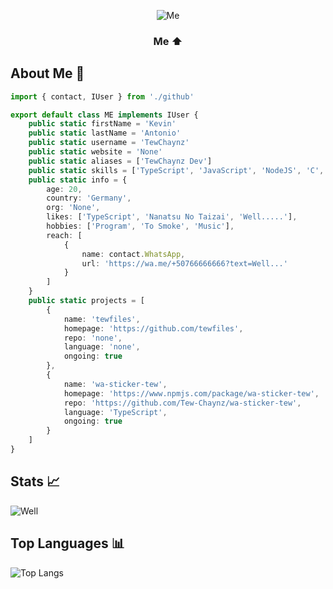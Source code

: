 <div align=center>

![Me](https://i.ibb.co/LQ4DnbP/mamama.jpg)

### Me ⬆
</div>

## About Me 🎋

```TypeScript
import { contact, IUser } from './github'

export default class ME implements IUser {
    public static firstName = 'Kevin'
    public static lastName = 'Antonio'
    public static username = 'TewChaynz'
    public static website = 'None'
    public static aliases = ['TewChaynz Dev']
    public static skills = ['TypeScript', 'JavaScript', 'NodeJS', 'C', 'EJS', 'Express', 'NoSQL']
    public static info = {
        age: 20,
        country: 'Germany',
        org: 'None',
        likes: ['TypeScript', 'Nanatsu No Taizai', 'Well.....'],
        hobbies: ['Program', 'To Smoke', 'Music'],
        reach: [
            {
                name: contact.WhatsApp,
                url: 'https://wa.me/+50766666666?text=Well...'
            }
        ]
    }
    public static projects = [
        {
            name: 'tewfiles',
            homepage: 'https://github.com/tewfiles',
            repo: 'none',
            language: 'none',
            ongoing: true
        },
        {
            name: 'wa-sticker-tew',
            homepage: 'https://www.npmjs.com/package/wa-sticker-tew',
            repo: 'https://github.com/Tew-Chaynz/wa-sticker-tew',
            language: 'TypeScript',
            ongoing: true
        }
    ]
}


```
## Stats 📈
![Well](https://github-readme-stats.vercel.app/api?username=tew-chaynz&theme=dark&show_icons=true)
## Top Languages 📊
![Top Langs](https://github-readme-stats.vercel.app/api/top-langs/?username=tew-chaynz&theme=dark)
